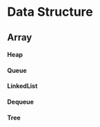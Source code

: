 # Data Structure

## Array <a id="array"></a>

#### Heap <a id="heap"></a>

#### Queue <a id="queue"></a>

#### LinkedList <a id="linkedlist"></a>

#### Dequeue <a id="dequeue"></a>

#### Tree <a id="tree"></a>

